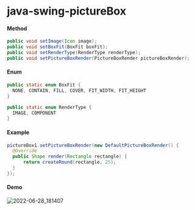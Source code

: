 # java-swing-pictureBox

#### Method
  ```java
  public void setImage(Icon image);
  public void setBoxFit(BoxFit boxFit);
  public void setRenderType(RenderType renderType);
  public void setPictureBoxRender(PictureBoxRender pictureBoxRender);
  ```
#### Enum
  ```java
public static enum BoxFit {
    NONE, CONTAIN, FILL, COVER, FIT_WIDTH, FIT_HEIGHT
}

public static enum RenderType {
    IMAGE, COMPONENT
}
  ```
#### Example
  ```java
pictureBox1.setPictureBoxRender(new DefaultPictureBoxRender() {
    @Override
    public Shape render(Rectangle rectangle) {
        return createRound(rectangle, 25);
    }
});
  ```
  
#### Demo
 
![2022-06-28_181407](https://user-images.githubusercontent.com/58245926/176165649-8d3f1a37-46d3-4aeb-b61c-d340fcdd9cea.png)
